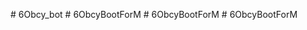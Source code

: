 #   6 O b c y _ b o t  
 
#   6 O b c y B o o t F o r M  
 #   6 O b c y B o o t F o r M  
 #   6 O b c y B o o t F o r M  
 